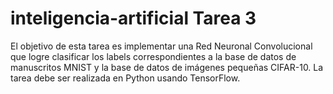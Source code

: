 # inteligencia-artificial Tarea 3


El objetivo de esta tarea es implementar una Red Neuronal Convolucional que logre clasificar los labels correspondientes a la base de datos de manuscritos MNIST y la base de datos de imágenes pequeñas CIFAR-10. La tarea debe ser realizada en Python usando TensorFlow.